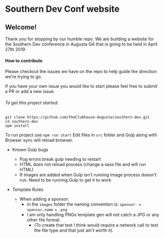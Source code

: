 # Southern Dev Conf website

## Welcome!

Thank you for stopping by our humble repo. We are building a website for the Southern Dev conference in Augusta GA that is going to be held in April 27th 2019.

#### How to contribute
Please checkout the issues we have on the repo to help guide the direction we're trying to go. 

If you have your own issue you would like to start please feel free to submit a PR or add a new issue. 

###### To get this project started:

```
git clone https://github.com/theClubhouse-Augusta/southern-dev.git
cd southern-dev
npm install
```

To run project use `npm run start`
Edit files in `src` folder and Gulp along with Browser sync will reload browser.

- Known Gulp bugs
    - Pug errors break gulp needing to restart
    - HTML does not reload process (change a sass file and will run HTML)
    - If images are added when Gulp isn't running Image process doesn't run. Need to be running Gulp to get it to work

- Template Rules
    - When adding a sponsor:
        - in the `images` folder the naming convention is: `sponsor-` + `sponsor.name` + `.png`
        - I am only handling PNGs template gen will not catch a JPG or any other file format. 
            - (To create that test I think would require a network call to test the file type and that just ain't worth it).